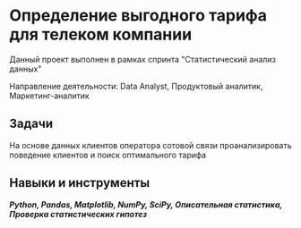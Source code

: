 ﻿# Определение выгодного тарифа для телеком компании

Данный проект выполнен в рамках спринта "Статистический анализ данных"


Направление деятельности: Data Analyst, Продуктовый аналитик, Маркетинг-аналитик

## Задачи
На основе данных клиентов оператора сотовой связи проанализировать поведение клиентов и поиск оптимального тарифа


## Навыки и инструменты
***Python, Pandas, Matplotlib, NumPy, SciPy, Описательная статистика, Проверка статистических гипотез***
